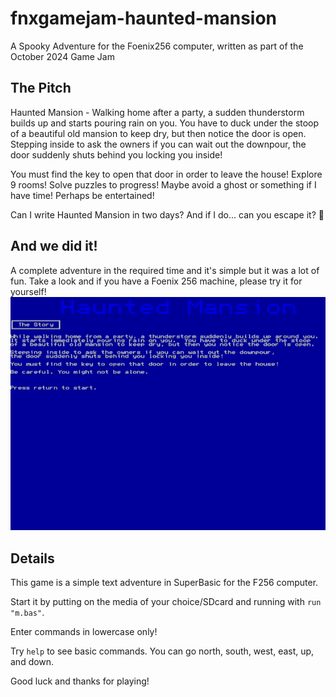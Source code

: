 # fnxgamejam-haunted-mansion
A Spooky Adventure  for the Foenix256 computer, written as part of the October 2024 Game Jam

## The Pitch
Haunted Mansion - Walking home after a party, a sudden thunderstorm builds up and starts pouring rain on you.  You have to duck under the stoop of a beautiful old mansion to keep dry, but then notice the door is open.  Stepping inside to ask the owners if you can wait out the downpour, the door suddenly shuts behind you locking you inside! 

You must find the key to open that door in order to leave the house!  Explore 9 rooms! Solve puzzles to progress!  Maybe avoid a ghost or something if I have time!  Perhaps be entertained!

Can I write Haunted Mansion in two days?  And if I do... can you escape it?  👻

## And we did it!
A complete adventure in the required time and it's simple but it was a lot of fun.  Take a look and if you have a Foenix 256 machine, please try it for yourself!
![haunted-demo](./media/haunted-demo.gif)

## Details
This game is a simple text adventure in SuperBasic for the F256 computer.

Start it by putting on the media of your choice/SDcard and running with `run "m.bas"`.

Enter commands in lowercase only!

Try `help` to see basic commands.  You can go north, south, west, east, up, and down.

Good luck and thanks for playing!
